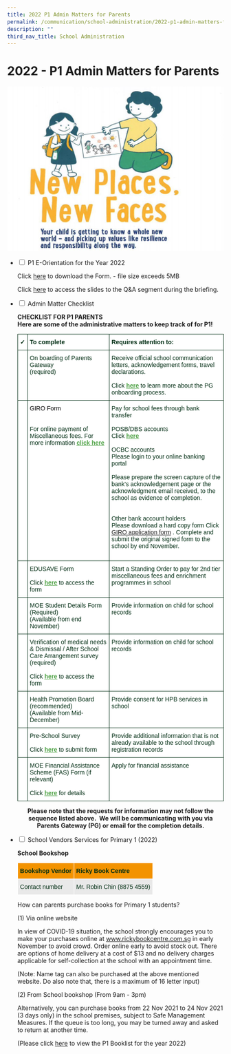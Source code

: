 ```yaml
---
title: 2022 P1 Admin Matters for Parents
permalink: /communication/school-administration/2022-p1-admin-matters-for-parents
description: ""
third_nav_title: School Administration
---
```

# **2022 - P1 Admin Matters for Parents**

![](/images/Picture1.jpg)

<ul class="jekyllcodex_accordion">
   <li>
    <input id="accordion1" type="checkbox">
    <label for="accordion1">P1 E-Orientation for the Year 2022</label>
    <div>
      <p>Click <a href="(insert file here)">here</a> to download the Form. - file size exceeds 5MB</p>
			<p>Click <a href="/files/QA-Website%20v1%20edited%20002.pdf">here</a> to access the slides to the Q&amp;A segment during the briefing.</p>
    </div>
	</li>
	<li>
    <input id="accordion2" type="checkbox">
    <label for="accordion2">Admin Matter Checklist</label>
    <div>
      <p><b>CHECKLIST FOR P1 PARENTS</b><br>
				<b>Here are some of the administrative matters to keep track of for P1!</b></p>
      <p>
			<table style="border-collapse:collapse;border-spacing:0" class="tg"><thead><tr><th style="background-color:#FFF;border-color:#002d13;border-style:solid;border-width:1px;color:#002D13;font-family:Arial, sans-serif;font-size:14px;font-weight:bold;overflow:hidden;padding:10px 5px;text-align:center;vertical-align:top;word-break:normal">✓</th><th style="background-color:#FFF;border-color:#002d13;border-style:solid;border-width:1px;color:#002D13;font-family:Arial, sans-serif;font-size:14px;font-weight:bold;overflow:hidden;padding:10px 5px;text-align:left;vertical-align:top;word-break:normal">To complete</th><th style="background-color:#FFF;border-color:#002d13;border-style:solid;border-width:1px;color:#002D13;font-family:Arial, sans-serif;font-size:14px;font-weight:bold;overflow:hidden;padding:10px 5px;text-align:left;vertical-align:top;word-break:normal">Requires attention to:</th></tr></thead><tbody><tr><td style="background-color:#FFF;border-color:#002d13;border-style:solid;border-width:1px;color:#002D13;font-family:Arial, sans-serif;font-size:14px;overflow:hidden;padding:10px 5px;text-align:left;vertical-align:top;word-break:normal"> </td><td style="background-color:#FFF;border-color:#002d13;border-style:solid;border-width:1px;color:#002D13;font-family:Arial, sans-serif;font-size:14px;overflow:hidden;padding:10px 5px;text-align:left;vertical-align:top;word-break:normal">On boarding of Parents Gateway<br>(required)<br> </td><td style="background-color:#FFF;border-color:#002d13;border-style:solid;border-width:1px;color:#002D13;font-family:Arial, sans-serif;font-size:14px;overflow:hidden;padding:10px 5px;text-align:left;vertical-align:top;word-break:normal">Receive official school communication letters, acknowledgement forms, travel declarations.<br><br>Click <a href="https://www.youtube.com/watch?v=tW9jwyuovOo"><span style="font-weight:600;text-decoration:underline;color:#4EA245">here</span></a> to learn more about the PG onboarding process.</td></tr><tr><td style="background-color:#FFF;border-color:#002d13;border-style:solid;border-width:1px;color:#002D13;font-family:Arial, sans-serif;font-size:14px;overflow:hidden;padding:10px 5px;text-align:left;vertical-align:top;word-break:normal"> </td><td style="background-color:#FFF;border-color:#002d13;border-style:solid;border-width:1px;color:#002D13;font-family:Arial, sans-serif;font-size:14px;overflow:hidden;padding:10px 5px;text-align:left;vertical-align:top;word-break:normal"><span style="color:black">GIRO Form</span><br><br><br>For online payment of Miscellaneous fees.  For more information <a href="https://www.moe.gov.sg/financial-matters/fees"><span style="font-weight:600;text-decoration:underline;color:#4EA245">click here</span></a><br> </td><td style="background-color:#FFF;border-color:#002d13;border-style:solid;border-width:1px;color:#002D13;font-family:Arial, sans-serif;font-size:14px;overflow:hidden;padding:10px 5px;text-align:left;vertical-align:top;word-break:normal">Pay for school fees through bank transfer<br><br>POSB/DBS accounts<br>Click <a href="https://www.form.gov.sg/#!/5d95490c7f5cfb0013133875"><span style="font-weight:600;text-decoration:underline;color:#4EA245">here</span></a><br> <br>OCBC accounts<br>Please login to your online banking portal<br> <br>Please prepare the screen capture of the bank’s acknowledgement page or the acknowledgment email received, to the school as evidence of completion.<br> <br><br>Other bank account holders<span style="background-color:initial"> </span><br><span style="background-color:initial">Please download a hard copy form Click</span> <a href="/files/Giro_application_form_Oct_2021.pdf">GIRO application form</a> <span style="background-color:initial">.</span> <span style="background-color:initial">Complete and submit the original signed form to the school by end November.</span><span style="color:black;background-color:initial"> </span><br><br> </td></tr><tr><td style="background-color:#FFF;border-color:#002d13;border-style:solid;border-width:1px;color:#002D13;font-family:Arial, sans-serif;font-size:14px;overflow:hidden;padding:10px 5px;text-align:left;vertical-align:top;word-break:normal"> </td><td style="background-color:#FFF;border-color:#002d13;border-style:solid;border-width:1px;color:#002D13;font-family:Arial, sans-serif;font-size:14px;overflow:hidden;padding:10px 5px;text-align:left;vertical-align:top;word-break:normal">EDUSAVE Form<br><br>Click <a href="https://form.gov.sg/#!/5be24a1bb3f842000fdc4e59"><span style="font-weight:600;text-decoration:underline;color:#4EA245">here</span></a> to access the form<br> </td><td style="background-color:#FFF;border-color:#002d13;border-style:solid;border-width:1px;color:#002D13;font-family:Arial, sans-serif;font-size:14px;overflow:hidden;padding:10px 5px;text-align:left;vertical-align:top;word-break:normal">Start a Standing Order to pay for 2nd tier miscellaneous fees and enrichment programmes in school<br> </td></tr><tr><td style="background-color:#FFF;border-color:#002d13;border-style:solid;border-width:1px;color:#002D13;font-family:Arial, sans-serif;font-size:14px;overflow:hidden;padding:10px 5px;text-align:left;vertical-align:top;word-break:normal"> </td><td style="background-color:#FFF;border-color:#002d13;border-style:solid;border-width:1px;color:#002D13;font-family:Arial, sans-serif;font-size:14px;overflow:hidden;padding:10px 5px;text-align:left;vertical-align:top;word-break:normal">MOE Student Details Form<br>(Required) <br>(Available from end November)</td><td style="background-color:#FFF;border-color:#002d13;border-style:solid;border-width:1px;color:#002D13;font-family:Arial, sans-serif;font-size:14px;overflow:hidden;padding:10px 5px;text-align:left;vertical-align:top;word-break:normal">Provide information on child for school records<br> </td></tr><tr><td style="background-color:#FFF;border-color:#002d13;border-style:solid;border-width:1px;color:#002D13;font-family:Arial, sans-serif;font-size:14px;overflow:hidden;padding:10px 5px;text-align:left;vertical-align:top;word-break:normal"> </td><td style="background-color:#FFF;border-color:#002d13;border-style:solid;border-width:1px;color:#002D13;font-family:Arial, sans-serif;font-size:14px;overflow:hidden;padding:10px 5px;text-align:left;vertical-align:top;word-break:normal"><span style="background-color:initial">Verification of medical needs &amp; Dismissal / After School Care Arrangement survey</span> (required) <br><br><span style="background-color:initial">Click</span> <a href="https://go.gov.sg/mgvaab"><span style="font-weight:600;text-decoration:underline;color:#4EA245">here</span></a> <span style="background-color:initial">to access the form</span><br><span style="background-color:initial"> </span></td><td style="background-color:#FFF;border-color:#002d13;border-style:solid;border-width:1px;color:#002D13;font-family:Arial, sans-serif;font-size:14px;overflow:hidden;padding:10px 5px;text-align:left;vertical-align:top;word-break:normal">Provide information on child for school records<br> </td></tr><tr><td style="background-color:#FFF;border-color:#002d13;border-style:solid;border-width:1px;color:#002D13;font-family:Arial, sans-serif;font-size:14px;overflow:hidden;padding:10px 5px;text-align:left;vertical-align:top;word-break:normal"> </td><td style="background-color:#FFF;border-color:#002d13;border-style:solid;border-width:1px;color:#002D13;font-family:Arial, sans-serif;font-size:14px;overflow:hidden;padding:10px 5px;text-align:left;vertical-align:top;word-break:normal">Health Promotion Board<br>(recommended) <br>(Available from Mid-December)<span style="background-color:initial"> </span></td><td style="background-color:#FFF;border-color:#002d13;border-style:solid;border-width:1px;color:#002D13;font-family:Arial, sans-serif;font-size:14px;overflow:hidden;padding:10px 5px;text-align:left;vertical-align:top;word-break:normal">Provide consent for HPB services in school<br> </td></tr><tr><td style="background-color:#FFF;border-color:#002d13;border-style:solid;border-width:1px;color:#002D13;font-family:Arial, sans-serif;font-size:14px;overflow:hidden;padding:10px 5px;text-align:left;vertical-align:top;word-break:normal"> </td><td style="background-color:#FFF;border-color:#002d13;border-style:solid;border-width:1px;color:#002D13;font-family:Arial, sans-serif;font-size:14px;overflow:hidden;padding:10px 5px;text-align:left;vertical-align:top;word-break:normal">Pre-School Survey<br><br><span style="color:#002D13">Click</span> <a href="https://go.gov.sg/id4fqz"><span style="font-weight:600;text-decoration:underline;color:#4EA245">here</span></a> <span style="color:#002D13">to submit form</span></td><td style="background-color:#FFF;border-color:#002d13;border-style:solid;border-width:1px;color:#002D13;font-family:Arial, sans-serif;font-size:14px;overflow:hidden;padding:10px 5px;text-align:left;vertical-align:top;word-break:normal">Provide additional information that is not already available to the school through registration records</td></tr><tr><td style="background-color:#FFF;border-color:#002d13;border-style:solid;border-width:1px;color:#002D13;font-family:Arial, sans-serif;font-size:14px;overflow:hidden;padding:10px 5px;text-align:left;vertical-align:top;word-break:normal"> </td><td style="background-color:#FFF;border-color:#002d13;border-style:solid;border-width:1px;color:#002D13;font-family:Arial, sans-serif;font-size:14px;overflow:hidden;padding:10px 5px;text-align:left;vertical-align:top;word-break:normal">MOE Financial Assistance Scheme (FAS) Form (if relevant)<br><br><span style="color:#002D13">Click</span> <a href="https://staging.d203o7eew4if9d.amplifyapp.com/communication/school-administration/moe-fas-form-2022"><span style="font-weight:600;text-decoration:underline;color:#4EA245">here</span></a> <span style="color:#002D13">for details</span></td><td style="background-color:#FFF;border-color:#002d13;border-style:solid;border-width:1px;color:#002D13;font-family:Arial, sans-serif;font-size:14px;overflow:hidden;padding:10px 5px;text-align:left;vertical-align:top;word-break:normal">Apply for financial assistance</td></tr></tbody></table>
			</p>
			<p><b><center>Please note that the requests for information may not follow the sequence listed above.  We will be communicating with you via Parents Gateway (PG) or email for the completion details.</center></b>
			</p>
  </div>
	</li>
	<li>
    <input type="checkbox" id="accordion3">
    <label for="accordion3">School Vendors Services for Primary 1 (2022)</label>
    <div>
			<p><b>School Bookshop</b></p>
      <p>
      <table style="border-collapse:collapse;border-spacing:0" class="tg"><thead><tr><th style="background-color:#F39300;border-color:#ffffff;border-style:solid;border-width:1px;color:#002D13;font-family:Arial, sans-serif;font-size:14px;font-weight:bold;overflow:hidden;padding:10px 5px;text-align:left;vertical-align:top;word-break:normal">Bookshop Vendor</th><th style="background-color:#F39300;border-color:#ffffff;border-style:solid;border-width:1px;color:#002D13;font-family:Arial, sans-serif;font-size:14px;font-weight:bold;overflow:hidden;padding:10px 5px;text-align:left;vertical-align:top;word-break:normal">Ricky Book Centre</th></tr></thead><tbody><tr><td style="background-color:#E9E9E9;border-color:#ffffff;border-style:solid;border-width:1px;color:#002D13;font-family:Arial, sans-serif;font-size:14px;overflow:hidden;padding:10px 5px;text-align:left;vertical-align:top;word-break:normal">Contact number</td><td style="background-color:#E9E9E9;border-color:#ffffff;border-style:solid;border-width:1px;color:#002D13;font-family:Arial, sans-serif;font-size:14px;overflow:hidden;padding:10px 5px;text-align:left;vertical-align:top;word-break:normal">Mr. Robin Chin        (8875 4559)</td></tr></tbody></table>
</p>
		<p>How can parents purchase books for Primary 1 students?

(1) Via online website

In view of COVID-19 situation, the school strongly encourages you to make your purchases online at <span style="color:#002D13"></span> <a href="www.rickybookcentre.com.sg"><span style="font-weight:600;text-decoration:underline;color:#4EA245">www.rickybookcentre.com.sg</span></a>  in early November to avoid crowd. Order online early to avoid stock out.  There are options of home delivery at a cost of $13 and no delivery charges applicable for self-collection at the school with an appointment time.

(Note: Name tag can also be purchased at the above mentioned website. Do also note that, there is a maximum of 16 letter input)

(2)            From School bookshop (From 9am - 3pm)

Alternatively, you can purchase books from 22 Nov 2021 to 24 Nov 2021 (3 days only) in the school premises, subject to Safe Management Measures.  If the queue is too long, you may be turned away and asked to return at another time.

(Please click <a href="/files/Evergreen%20Primary%20School%20-%20Booklist%20for%20AY2022%20P1.pdf">here</a> to view the P1 Booklist for the year 2022)
		</p>
  </div>
	</li>
</ul>